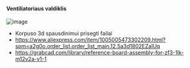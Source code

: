 #### Ventiliatoriaus valdiklis
![image](https://github.com/Dakumas/Vejo-valdiklis/assets/54985431/9b0f7e4f-3fc7-4715-b890-a9dd70a48ff1)
* Korpuso 3d spausdinimui prisegti failai
* https://www.aliexpress.com/item/1005005473302209.html?spm=a2g0o.order_list.order_list_main.12.5a3d1802EZaIUq
* https://grabcad.com/library/reference-board-assembly-for-zf3-1lk-m12v2a-v1-1

